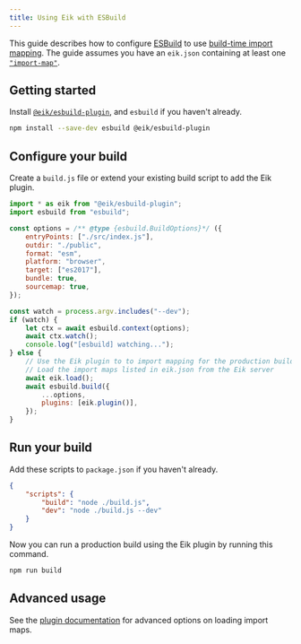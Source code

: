 ```yaml
---
title: Using Eik with ESBuild
---
```


This guide describes how to configure [ESBuild](https://esbuild.github.io/) to use [build-time import mapping](/docs/introduction/workflow#build-time-import-mapping). The guide assumes you have an `eik.json` containing at least one [`"import-map"`](/docs/reference/eik-json#import-map).

## Getting started

Install [`@eik/esbuild-plugin`](https://github.com/eik-lib/esbuild-plugin#readme), and `esbuild` if you haven't already.

```sh
npm install --save-dev esbuild @eik/esbuild-plugin
```

## Configure your build

Create a `build.js` file or extend your existing build script to add the Eik plugin.

```js
import * as eik from "@eik/esbuild-plugin";
import esbuild from "esbuild";

const options = /** @type {esbuild.BuildOptions}*/ ({
	entryPoints: ["./src/index.js"],
	outdir: "./public",
	format: "esm",
	platform: "browser",
	target: ["es2017"],
	bundle: true,
	sourcemap: true,
});

const watch = process.argv.includes("--dev");
if (watch) {
	let ctx = await esbuild.context(options);
	await ctx.watch();
	console.log("[esbuild] watching...");
} else {
	// Use the Eik plugin to to import mapping for the production build
	// Load the import maps listed in eik.json from the Eik server
	await eik.load();
	await esbuild.build({
		...options,
		plugins: [eik.plugin()],
	});
}
```

## Run your build

Add these scripts to `package.json` if you haven't already.

```json
{
	"scripts": {
		"build": "node ./build.js",
		"dev": "node ./build.js --dev"
	}
}
```

Now you can run a production build using the Eik plugin by running this command.

```sh
npm run build
```

## Advanced usage

See the [plugin documentation](https://github.com/eik-lib/esbuild-plugin#api) for advanced options on loading import maps.
